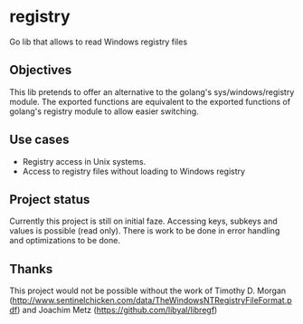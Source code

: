 # registry
Go lib that allows to read Windows registry files

## Objectives
This lib pretends to offer an alternative to the golang's sys/windows/registry module. The exported functions are equivalent to the exported functions of golang's registry module to allow easier switching.

## Use cases
 - Registry access in Unix systems.
 - Access to registry files without loading to Windows registry


## Project status
Currently this project is still on initial faze. Accessing keys, subkeys and values is possible (read only).
There is work to be done in error handling and optimizations to be done.

## Thanks
This project would not be possible without the work of Timothy D. Morgan (http://www.sentinelchicken.com/data/TheWindowsNTRegistryFileFormat.pdf) and Joachim Metz (https://github.com/libyal/libregf)